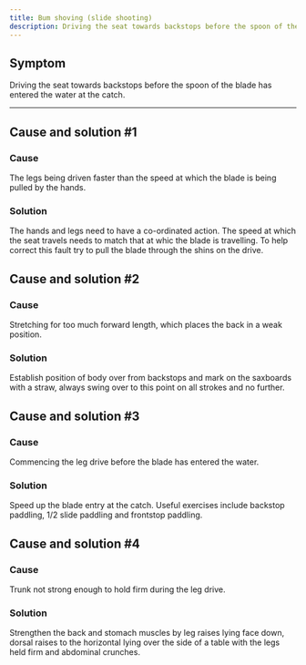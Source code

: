 ```yaml
---
title: Bum shoving (slide shooting)
description: Driving the seat towards backstops before the spoon of the blade has entered the water at the catch.
---
```


## Symptom

Driving the seat towards backstops before the spoon of the blade has entered the water at the catch.

---

## Cause and solution #1

### Cause

The legs being driven faster than the speed at which the blade is being pulled by the hands.

### Solution

The hands and legs need to have a co-ordinated action. The speed at which the seat travels needs to match that at whic the blade is travelling. To help correct this fault try to pull the blade through the shins on the drive.

## Cause and solution #2

### Cause

Stretching for too much forward length, which places the back in a weak position.

### Solution

Establish position of body over from backstops and mark on the saxboards with a straw, always swing over to this point on all strokes and no further.

## Cause and solution #3

### Cause

Commencing the leg drive before the blade has entered the water.

### Solution

Speed up the blade entry at the catch. Useful exercises include backstop paddling, 1/2 slide paddling and frontstop paddling.

## Cause and solution #4

### Cause

Trunk not strong enough to hold firm during the leg drive.

### Solution

Strengthen the back and stomach muscles by leg raises lying face down, dorsal raises to the horizontal lying over the side of a table with the legs held firm and abdominal crunches.
